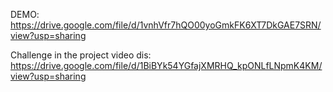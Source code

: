 DEMO: https://drive.google.com/file/d/1vnhVfr7hQO00yoGmkFK6XT7DkGAE7SRN/view?usp=sharing


Challenge in the project video dis: https://drive.google.com/file/d/1BiBYk54YGfajXMRHQ_kpONLfLNpmK4KM/view?usp=sharing
